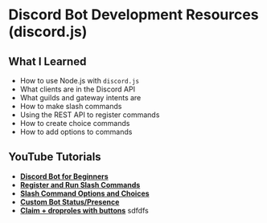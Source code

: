 # Discord Bot Development Resources (discord.js)

## What I Learned

- How to use Node.js with `discord.js`
- What clients are in the Discord API
- What guilds and gateway intents are
- How to make slash commands
- Using the REST API to register commands
- How to create choice commands
- How to add options to commands

## YouTube Tutorials

- **[Discord Bot for Beginners](https://youtu.be/KZ3tIGHU314)**
- **[Register and Run Slash Commands](https://youtu.be/2CsSJshmadg)**
- **[Slash Command Options and Choices](https://youtu.be/_lP90FOYfbA)**
- **[Custom Bot Status/Presence](https://youtu.be/OqxHy8sCtvA)**
- **[Claim + droproles with buttons](https://youtu.be/f5DWy0B-y6Q?list=PLpmb-7WxPhe0ZVpH9pxT5MtC4heqej8Es)**
sdfdfs
